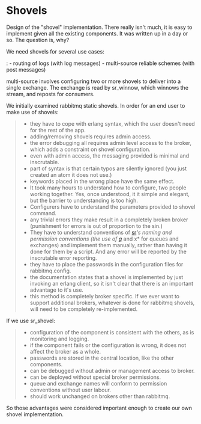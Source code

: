 Shovels
=======

Design of the "shovel" implementation. There really isn't much, it is
easy to implement given all the existing components. It was written up
in a day or so. The question is, why?

We need shovels for several use cases:

:   -   routing of logs (with log messages)
    -   multi-source reliable schemes (with post messages)

multi-source involves configuring two or more shovels to deliver into a
single exchange. The exchange is read by sr\_winnow, which winnows the
stream, and reposts for consumers.

We initially examined rabbitmq static shovels. In order for an end user
to make use of shovels:

> -   they have to cope with erlang syntax, which the user doesn't need
>     for the rest of the app.
> -   adding/removing shovels requires admin access.
> -   the error debugging all requires admin level access to the broker,
>     which adds a constraint on shovel configuration.
> -   even with admin access, the messaging provided is minimal and
>     inscrutable.
> -   part of syntax is that certain typos are silently ignored (you
>     just created an atom it does not use.)
> -   keywords placed in the wrong place have the same effect.
> -   It took many hours to understand how to configure, two people
>     working together. Yes, once understood, it it simple and elegant,
>     but the barrier to understanding is too high.
> -   Configurers have to understand the parameters provided to shovel
>     command.
> -   any trivial errors they make result in a completely broken broker
>     (punishment for errors is out of proportion to the sin.)
> -   They have to understand conventions of [sr]()*'s naming and
>     permission conventions (the use of [q]()* and x\* for queues and
>     exchanges) and implement them manually, rather than having it done
>     for them by a script. And any error will be reported by the
>     inscrutable error reporting.
> -   they have to place the passwords in the configuration files for
>     rabbitmq.config.
> -   the documentation states that a shovel is implemented by just
>     invoking an erlang client, so it isn't clear that there is an
>     important advantage to it's use.
> -   this method is completely broker specific. If we ever want to
>     support additional brokers, whatever is done for rabbitmq shovels,
>     will need to be completely re-implemented.

If we use sr\_shovel:

> -   configuration of the component is consistent with the others, as
>     is monitoring and logging.
> -   if the component fails or the configuration is wrong, it does not
>     affect the broker as a whole.
> -   passwords are stored in the central location, like the other
>     components.
> -   can be debugged without admin or management access to broker.
> -   can be deployed without special broker permissions.
> -   queue and exchange names will conform to permission conventions
>     without user labour.
> -   should work unchanged on brokers other than rabbitmq.

So those advantages were considered important enough to create our own
shovel implementation.
